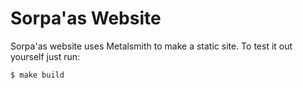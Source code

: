 
# Sorpa'as Website

Sorpa'as website uses Metalsmith to make a static site. To test it out yourself just run:

    $ make build

